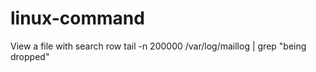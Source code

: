 # linux-command
View a file with search row
  tail -n 200000 /var/log/maillog | grep "being dropped"
  
